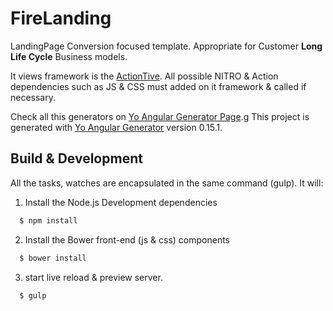 # FireLanding
LandingPage Conversion focused template. 
Appropriate for Customer __Long Life Cycle__ Business models.

It views framework is the [ActionTive](https://github.com/TonFw/ActionTive).
All possible NITRO & Action dependencies such as JS & CSS must added on it framework & called if necessary.

Check all this generators on [Yo Angular Generator Page](https://github.com/yeoman/generator-angular#generators).g
This project is generated with [Yo Angular Generator](https://github.com/yeoman/generator-angular)
version 0.15.1.

## Build & Development
All the tasks, watches are encapsulated in the same command (gulp). It will:

1. Install the Node.js Development dependencies
  ```bash
    $ npm install
  ```
  
2. Install the Bower front-end (js & css) components
  ```bash
    $ bower install
  ```
  
3. start live reload & preview server.
  ```bash
    $ gulp
  ```

